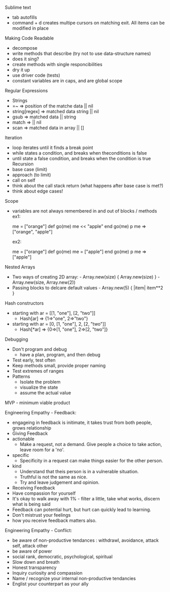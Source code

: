 Sublime text
-  tab autofills
-  command + d creates multipe cursors on matching exit. All items can be modified in place

Making Code Readable
-  decompose
-  write methods that describe (try not to use data-structure names)
-  does it sing?
-  create methods with single responcibilities
-  dry it up
-  use driver code (tests)
-  constant variables are in caps, and are global scope

Regular Expressions
-  Strings
  -  =~ => position of the matche data || nil
  -  string[regex] => matched data string || nil
  -  gsub => matched data || string
  -  match => <MatData object> || nil
  -  scan => matched data in array || []

Iteration
  -  loop iterates until it finds a break point
  -  while states a condition, and breaks when theconditions is false
  -  until state a false condition, and breaks when the condition is true
Recursion
  -  base case (limit)
  -  approach (to limit)
  -  call on self
  -  think about the call stack return (what happens after base case is met?)
  -  think about edge cases!

Scope
  -  variables are not always remembered in and out of blocks / methods
      ex1:

        me = ["orange"]
        def go(me)
          me << "apple"
        end
        go(me)
        p me    => ["orange", "apple"]

      ex2:

        me = ["orange"]
        def go(me)
          me = ["apple"]
        end
        go(me)
        p me    => ["apple"]

Nested Arrays
  -  Two ways of creating 2D array:
    -  Array.new(size) { Array.new(size) }
    -  Array.new(size, Array.new(2))
  -  Passing blocks to delcare default values
    -  Array.new(5) { |item| item**2 }

Hash constructors
  -  starting with ar = [[1, "one"], [2, "two"]]
      -  Hash[ar] => {1=>"one", 2=>"two"}
  -  starting with ar = [0, [1, "one"], 2, [2, "two"]]
      -  Hash[*ar] => {0=>[1, "one"], 2=>[2, "two"]}

Debugging
-  Don't program and debug
    -  have a plan, program, and then debug
-  Test early, test often
-  Keep methods small, provide proper naming
-  Test extremes of ranges
-   Patterns
    -  Isolate the problem
    -  visualize the state
    -  assume the actual value

MVP - minimum viable product


Engineering Empathy - Feedback:
-  engageing in feedback is initimate, it takes trust from both people, grows relationship
-  Giving Feedback
  -  actionable
      -  Make a request, not a demand. Give people a choice to take action, leave room for a 'no'.
  -  specific
      -  Specificity in a request can make things easier for the other person.
  -  kind
      -  Understand that theis person is in a vulnerable situation.
      -  Truthful is not the same as nice.
      -  Try and leave judgement  and opinion.
-   Receiving Feedback
  -  Have compassion for yourself
  -  It's okay to walk away with 1%
    -  filter a little, take what works, discern what is being said
  -  Feedback can potential hurt, but hurt can quickly lead to learning.
  -  Don't mistrust your feelings
  -  how you receive feedback matters also.


Engineering Empathy - Conflict:
-  be aware of non-productive tendances : withdrawl, avoidance, attack self, attack other
-  be aware of power
  -  social rank, democratic, psychological, spiritual
-  Slow down and breath
-  Honest transparency
-  Inquiry curiosity and compassion
-  Name / recognize your internal non-productive tendancies
-  Englist your counterpart as your ally
